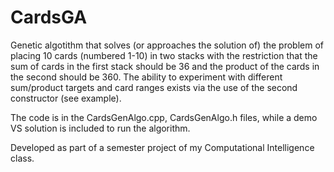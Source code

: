 # CardsGA

Genetic algotithm that solves (or approaches the solution of) the problem of placing 10 cards (numbered 1-10) in two stacks with the restriction that the sum of cards in the first stack should be 36 and the product of the cards in the second should be 360. The ability to experiment with different sum/product targets and card ranges exists via the use of the second constructor (see example). 

The code is in the CardsGenAlgo.cpp, CardsGenAlgo.h files, while a demo VS solution is included to run the algorithm.

Developed as part of a semester project of my Computational Intelligence class.
